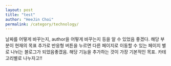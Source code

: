 ```yaml
---
layout: post
title: "test"
author: "HeeJin Choi"
permalink: /category/technology/
---
```


날짜를 어떻게 바꾸는지, author을 어떻게 바꾸는지 등을 알 수 있었음 좋겠다. 해당 부분이 현재의 목표
추가로 반응형 버튼을 누르면 다른 페이지로 이동할 수 있는 페이지 별로 나뉘는 블로그가 되었음좋겠음. 해당 기능을 추가하는 것이 가장 기본적인 목표. 카테고리별로 나누자고!!
